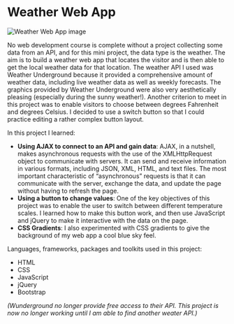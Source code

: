 
# Weather Web App

![Weather Web App image](https://res.cloudinary.com/cambridge-gigs/image/upload/v1556904801/weather-test_qcqrxw.png)

No web development course is complete without a project collecting some data from an API, and for this mini project, the data type is the weather. The aim is to build a weather web app that locates the visitor and is then able to get the local weather data for that location. The weather API I used was Weather Underground because it provided a comprehensive amount of weather data, including live weather data as well as weekly forecasts. The graphics provided by Weather Underground were also very aesthetically pleasing (especially during the sunny weather!). Another criterion to meet in this project was to enable visitors to choose between degrees Fahrenheit and degrees Celsius. I decided to use a switch button so that I could practice editing a rather complex button layout.

In this project I learned:

 - **Using AJAX to connect to an API and gain data**: AJAX, in a nutshell, makes asynchronous requests with the use of the XMLHttpRequest object to communicate with servers. It can send and receive information in various formats, including JSON, XML, HTML, and text files. The most important characteristic of “asynchronous” requests is that it can communicate with the server, exchange the data, and update the page without having to refresh the page.
 - **Using a button to change values**: One of the key objectives of this project was to enable the user to switch between different temperature scales. I learned how to make this button work, and then use JavaScript and jQuery to make it interactive with the data on the page.
 - **CSS Gradients**: I also experimented with CSS gradients to give the background of my web app a cool blue sky feel.

Languages, frameworks, packages and toolkits used in this project:

- HTML
- CSS
- JavaScript
- jQuery
- Bootstrap

*(Wunderground no longer provide free access to their API. This project is now no longer working until I am able to find another weater API.)*
